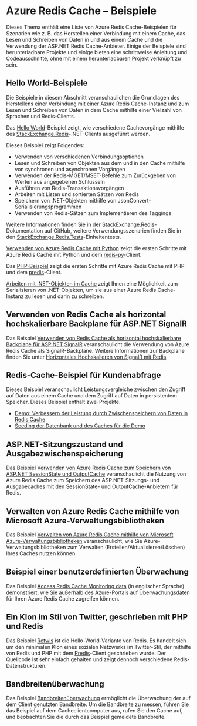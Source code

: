 <properties 
	pageTitle="Azure Redis Cache – Beispiele" 
	description="Erfahren Sie, wie Sie Azure Redis Cache verwenden." 
	services="redis-cache" 
	documentationCenter="" 
	authors="steved0x" 
	manager="dwrede" 
	editor=""/>

<tags 
	ms.service="cache" 
	ms.workload="tbd" 
	ms.tgt_pltfrm="cache-redis" 
	ms.devlang="multiple" 
	ms.topic="article" 
	ms.date="12/03/2015" 
	ms.author="sdanie"/>

# Azure Redis Cache – Beispiele 

Dieses Thema enthält eine Liste von Azure Redis Cache-Beispielen für Szenarien wie z. B. das Herstellen einer Verbindung mit einem Cache, das Lesen und Schreiben von Daten in und aus einem Cache und die Verwendung der ASP.NET Redis Cache-Anbieter. Einige der Beispiele sind herunterladbare Projekte und einige bieten eine schrittweise Anleitung und Codeausschnitte, ohne mit einem herunterladbaren Projekt verknüpft zu sein.

## Hello World-Beispiele

Die Beispiele in diesem Abschnitt veranschaulichen die Grundlagen des Herstellens einer Verbindung mit einer Azure Redis Cache-Instanz und zum Lesen und Schreiben von Daten in dem Cache mithilfe einer Vielzahl von Sprachen und Redis-Clients.

Das [Hello World](https://github.com/rustd/RedisSamples/tree/master/HelloWorld)-Beispiel zeigt, wie verschiedene Cachevorgänge mithilfe des [StackExchange.Redis](https://github.com/StackExchange/StackExchange.Redis)-.NET-Clients ausgeführt werden.

Dieses Beispiel zeigt Folgendes:

-	Verwenden von verschiedenen Verbindungsoptionen
-	Lesen und Schreiben von Objekten aus dem und in den Cache mithilfe von synchronen und asynchronen Vorgängen
-	Verwenden der Redis-MGET/MSET-Befehle zum Zurückgeben von Werten aus angegebenen Schlüsseln
-	Ausführen von Redis-Transaktionsvorgängen
-	Arbeiten mit Listen und sortierten Sätzen von Redis
-	Speichern von .NET-Objekten mithilfe von JsonConvert-Serialisierungsprogrammen
-	Verwenden von Redis-Sätzen zum Implementieren des Taggings

Weitere Informationen finden Sie in der [StackExchange.Redis](https://github.com/StackExchange/StackExchange.Redis)-Dokumentation auf GitHub, weitere Verwendungsszenarien finden Sie in den [StackExchange.Redis.Tests](https://github.com/StackExchange/StackExchange.Redis/tree/master/StackExchange.Redis.Tests)-Einheitentests.

[Verwenden von Azure Redis Cache mit Python](cache-python-get-started.md) zeigt die ersten Schritte mit Azure Redis Cache mit Python und dem [redis-py](https://github.com/andymccurdy/redis-py)-Client.

Das [PHP-Beispiel](https://msdn.microsoft.com/library/azure/dn690470.aspx#PHPExample) zeigt die ersten Schritte mit Azure Redis Cache mit PHP und dem [predis](https://github.com/nrk/predis)-Client.

[Arbeiten mit .NET-Objekten im Cache](https://msdn.microsoft.com/library/azure/dn690521.aspx#Objects) zeigt Ihnen eine Möglichkeit zum Serialisieren von .NET-Objekten, um sie aus einer Azure Redis Cache-Instanz zu lesen und darin zu schreiben.

## Verwenden von Redis Cache als horizontal hochskalierbare Backplane für ASP.NET SignalR

Das Beispiel [Verwenden von Redis Cache als horizontal hochskalierbare Backplane für ASP.NET SignalR](https://github.com/rustd/RedisSamples/tree/master/RedisAsSignalRBackplane) veranschaulicht die Verwendung von Azure Redis Cache als SignalR-Backplane. Weitere Informationen zur Backplane finden Sie unter [Horizontales Hochskalieren von SignalR mit Redis](http://www.asp.net/signalr/overview/performance/scaleout-with-redis).

## Redis-Cache-Beispiel für Kundenabfrage

Dieses Beispiel veranschaulicht Leistungsvergleiche zwischen den Zugriff auf Daten aus einem Cache und dem Zugriff auf Daten in persistentem Speicher. Dieses Beispiel enthält zwei Projekte.

-	[Demo: Verbessern der Leistung durch Zwischenspeichern von Daten in Redis Cache](https://github.com/rustd/RedisSamples/tree/master/RedisCacheCustomerQuerySample)
-	[Seeding der Datenbank und des Caches für die Demo](https://github.com/rustd/RedisSamples/tree/master/SeedCacheForCustomerQuerySample)

## ASP.NET-Sitzungszustand und Ausgabezwischenspeicherung

Das Beispiel [Verwenden von Azure Redis Cache zum Speichern von ASP.NET SessionState und OutputCache](https://github.com/rustd/RedisSamples/tree/master/SessionState_OutputCaching) veranschaulicht die Nutzung von Azure Redis Cache zum Speichern des ASP.NET-Sitzungs- und Ausgabecaches mit den SessionState- und OutputCache-Anbietern für Redis.

## Verwalten von Azure Redis Cache mithilfe von Microsoft Azure-Verwaltungsbibliotheken

Das Beispiel [Verwalten von Azure Redis Cache mithilfe von Microsoft Azure-Verwaltungsbibliotheken](https://github.com/rustd/RedisSamples/tree/master/ManageCacheUsingMAML) veranschaulicht, wie Sie Azure-Verwaltungsbibliotheken zum Verwalten (Erstellen/Aktualisieren/Löschen) Ihres Caches nutzen können.

## Beispiel einer benutzerdefinierten Überwachung

Das Beispiel [Access Redis Cache Monitoring data](https://github.com/rustd/RedisSamples/tree/master/CustomMonitoring) (in englischer Sprache) demonstriert, wie Sie außerhalb des Azure-Portals auf Überwachungsdaten für Ihren Azure Redis Cache zugreifen können.

## Ein Klon im Stil von Twitter, geschrieben mit PHP und Redis

Das Beispiel [Retwis](https://github.com/SyntaxC4-MSFT/retwis) ist die Hello-World-Variante von Redis. Es handelt sich um den minimalen Klon eines sozialen Netzwerks im Twitter-Stil, der mithilfe von Redis und PHP mit dem [Predis](https://github.com/nrk/predis)-Client geschrieben wurde. Der Quellcode ist sehr einfach gehalten und zeigt dennoch verschiedene Redis-Datenstrukturen.

## Bandbreitenüberwachung

Das Beispiel [Bandbreitenüberwachung](https://github.com/JonCole/SampleCode/tree/master/BandWidthMonitor) ermöglicht die Überwachung der auf dem Client genutzten Bandbreite. Um die Bandbreite zu messen, führen Sie das Beispiel auf dem Cacheclientcomputer aus, rufen Sie den Cache auf, und beobachten Sie die durch das Beispiel gemeldete Bandbreite.

<!---HONumber=AcomDC_1210_2015-->